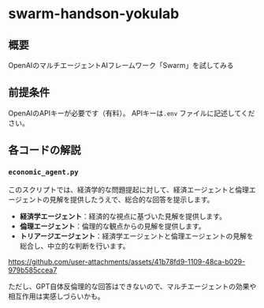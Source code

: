 # swarm-handson-yokulab

## 概要
OpenAIのマルチエージェントAIフレームワーク「Swarm」を試してみる

## 前提条件
OpenAIのAPIキーが必要です（有料）。
APIキーは`.env` ファイルに記述してください。

## 各コードの解説

### `economic_agent.py`
このスクリプトでは、経済学的な問題提起に対して、経済エージェントと倫理エージェントの見解を提供したうえで、総合的な回答を提示します。
- **経済学エージェント**：経済的な視点に基づいた見解を提供します。
- **倫理エージェント**：倫理的な観点からの見解を提供します。
- **トリアージエージェント**：経済学エージェントと倫理エージェントの見解を総合し、中立的な判断を行います。

https://github.com/user-attachments/assets/41b78fd9-1109-48ca-b029-979b585ccea7

ただし、GPT自体反倫理的な回答はできないので、マルチエージェントの効果や相互作用は実感しづらいかも。
